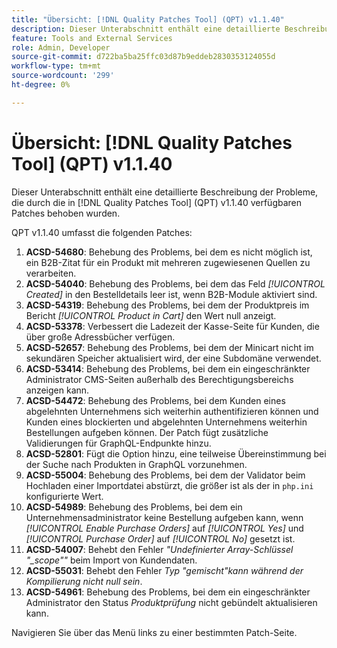 ```yaml
---
title: "Übersicht: [!DNL Quality Patches Tool] (QPT) v1.1.40"
description: Dieser Unterabschnitt enthält eine detaillierte Beschreibung der Probleme, die durch die in [!DNL Quality Patches Tool]  (QPT) v1.1.40 verfügbaren Patches behoben wurden.
feature: Tools and External Services
role: Admin, Developer
source-git-commit: d722ba5ba25ffc03d87b9eddeb2830353124055d
workflow-type: tm+mt
source-wordcount: '299'
ht-degree: 0%

---
```


# Übersicht: [!DNL Quality Patches Tool] (QPT) v1.1.40

Dieser Unterabschnitt enthält eine detaillierte Beschreibung der Probleme, die durch die in [!DNL Quality Patches Tool] (QPT) v1.1.40 verfügbaren Patches behoben wurden.

QPT v1.1.40 umfasst die folgenden Patches:

1. **ACSD-54680**: Behebung des Problems, bei dem es nicht möglich ist, ein B2B-Zitat für ein Produkt mit mehreren zugewiesenen Quellen zu verarbeiten.
1. **ACSD-54040**: Behebung des Problems, bei dem das Feld *[!UICONTROL Created]* in den Bestelldetails leer ist, wenn B2B-Module aktiviert sind.
1. **ACSD-54319**: Behebung des Problems, bei dem der Produktpreis im Bericht *[!UICONTROL Product in Cart]* den Wert null anzeigt.
1. **ACSD-53378**: Verbessert die Ladezeit der Kasse-Seite für Kunden, die über große Adressbücher verfügen.
1. **ACSD-52657**: Behebung des Problems, bei dem der Minicart nicht im sekundären Speicher aktualisiert wird, der eine Subdomäne verwendet.
1. **ACSD-53414**: Behebung des Problems, bei dem ein eingeschränkter Administrator CMS-Seiten außerhalb des Berechtigungsbereichs anzeigen kann.
1. **ACSD-54472**: Behebung des Problems, bei dem Kunden eines abgelehnten Unternehmens sich weiterhin authentifizieren können und Kunden eines blockierten und abgelehnten Unternehmens weiterhin Bestellungen aufgeben können. Der Patch fügt zusätzliche Validierungen für GraphQL-Endpunkte hinzu.
1. **ACSD-52801**: Fügt die Option hinzu, eine teilweise Übereinstimmung bei der Suche nach Produkten in GraphQL vorzunehmen.
1. **ACSD-55004**: Behebung des Problems, bei dem der Validator beim Hochladen einer Importdatei abstürzt, die größer ist als der in `php.ini` konfigurierte Wert.
1. **ACSD-54989**: Behebung des Problems, bei dem ein Unternehmensadministrator keine Bestellung aufgeben kann, wenn *[!UICONTROL Enable Purchase Orders]* auf *[!UICONTROL Yes]* und *[!UICONTROL Purchase Order]* auf *[!UICONTROL No]* gesetzt ist.
1. **ACSD-54007**: Behebt den Fehler *&quot;Undefinierter Array-Schlüssel &quot;_scope&quot;&quot;* beim Import von Kundendaten.
1. **ACSD-55031**: Behebt den Fehler *Typ &quot;gemischt&quot;kann während der Kompilierung nicht null sein*.
1. **ACSD-54961**: Behebung des Problems, bei dem ein eingeschränkter Administrator den Status *Produktprüfung* nicht gebündelt aktualisieren kann.

Navigieren Sie über das Menü links zu einer bestimmten Patch-Seite.
